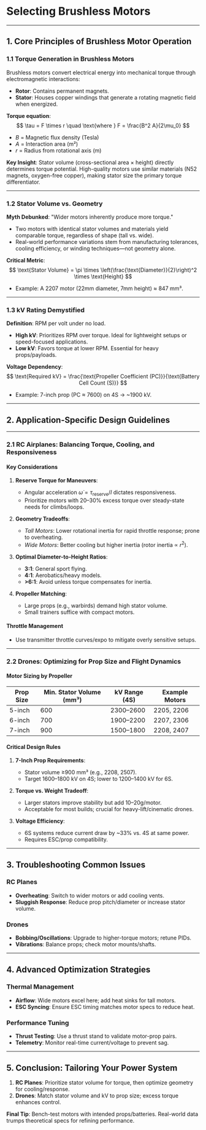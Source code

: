 # Selecting Brushless Motors

---

## 1. Core Principles of Brushless Motor Operation

### 1.1 Torque Generation in Brushless Motors  
Brushless motors convert electrical energy into mechanical torque through electromagnetic interactions:  
- **Rotor**: Contains permanent magnets.  
- **Stator**: Houses copper windings that generate a rotating magnetic field when energized.  

**Torque equation**:  
$$
\tau = F \times r \quad \text{where } F = \frac{B^2 A}{2\mu_0}
$$  
- $B$ = Magnetic flux density (Tesla)  
- $A$ = Interaction area (m²)  
- $r$ = Radius from rotational axis (m)  

**Key Insight**: Stator volume (cross-sectional area × height) directly determines torque potential. High-quality motors use similar materials (N52 magnets, oxygen-free copper), making stator size the primary torque differentiator.

---

### 1.2 Stator Volume vs. Geometry  
**Myth Debunked**: "Wider motors inherently produce more torque."  
- Two motors with identical stator volumes and materials yield comparable torque, regardless of shape (tall vs. wide).  
- Real-world performance variations stem from manufacturing tolerances, cooling efficiency, or winding techniques—not geometry alone.  

**Critical Metric**:  
$$
\text{Stator Volume} = \pi \times \left(\frac{\text{Diameter}}{2}\right)^2 \times \text{Height}
$$  
- Example: A 2207 motor (22mm diameter, 7mm height) ≈ 847 mm³.  

---

### 1.3 kV Rating Demystified  
**Definition**: RPM per volt under no load.  
- **High kV**: Prioritizes RPM over torque. Ideal for lightweight setups or speed-focused applications.  
- **Low kV**: Favors torque at lower RPM. Essential for heavy props/payloads.  

**Voltage Dependency**:  
$$
\text{Required kV} = \frac{\text{Propeller Coefficient (PC)}}{\text{Battery Cell Count (S)}}
$$  
- Example: 7-inch prop (PC ≈ 7600) on 4S → ~1900 kV.  

---

## 2. Application-Specific Design Guidelines

---

### 2.1 RC Airplanes: Balancing Torque, Cooling, and Responsiveness  

#### **Key Considerations**  
1. **Reserve Torque for Maneuvers**:  
   - Angular acceleration $\dot{\omega} = \tau_\text{reserve}/I$ dictates responsiveness.  
   - Prioritize motors with 20–30% excess torque over steady-state needs for climbs/loops.  

2. **Geometry Tradeoffs**:  
   - *Tall Motors*: Lower rotational inertia for rapid throttle response; prone to overheating.  
   - *Wide Motors*: Better cooling but higher inertia (rotor inertia ∝ $r^2$).  

3. **Optimal Diameter-to-Height Ratios**:  
   - **3:1**: General sport flying.  
   - **4:1**: Aerobatics/heavy models.  
   - **>6:1**: Avoid unless torque compensates for inertia.  

4. **Propeller Matching**:  
   - Large props (e.g., warbirds) demand high stator volume.  
   - Small trainers suffice with compact motors.  

#### **Throttle Management**  
- Use transmitter throttle curves/expo to mitigate overly sensitive setups.  

---

### 2.2 Drones: Optimizing for Prop Size and Flight Dynamics  

#### **Motor Sizing by Propeller**  
| Prop Size | Min. Stator Volume (mm³) | kV Range (4S) | Example Motors |  
|-----------|---------------------------|---------------|----------------|  
| 5-inch    | 600                       | 2300–2600     | 2205, 2206     |  
| 6-inch    | 700                       | 1900–2200     | 2207, 2306     |  
| 7-inch    | 900                       | 1500–1800     | 2208, 2407     |  

#### **Critical Design Rules**  
1. **7-Inch Prop Requirements**:  
   - Stator volume ≥900 mm³ (e.g., 2208, 2507).  
   - Target 1600–1800 kV on 4S; lower to 1200–1400 kV for 6S.  

2. **Torque vs. Weight Tradeoff**:  
   - Larger stators improve stability but add 10–20g/motor.  
   - Acceptable for most builds; crucial for heavy-lift/cinematic drones.  

3. **Voltage Efficiency**:  
   - 6S systems reduce current draw by ~33% vs. 4S at same power.  
   - Requires ESC/prop compatibility.  

---

## 3. Troubleshooting Common Issues  

### **RC Planes**  
- **Overheating**: Switch to wider motors or add cooling vents.  
- **Sluggish Response**: Reduce prop pitch/diameter or increase stator volume.  

### **Drones**  
- **Bobbing/Oscillations**: Upgrade to higher-torque motors; retune PIDs.  
- **Vibrations**: Balance props; check motor mounts/shafts.  

---

## 4. Advanced Optimization Strategies  

### **Thermal Management**  
- **Airflow**: Wide motors excel here; add heat sinks for tall motors.  
- **ESC Syncing**: Ensure ESC timing matches motor specs to reduce heat.  

### **Performance Tuning**  
- **Thrust Testing**: Use a thrust stand to validate motor-prop pairs.  
- **Telemetry**: Monitor real-time current/voltage to prevent sag.  

---

## 5. Conclusion: Tailoring Your Power System  

1. **RC Planes**: Prioritize stator volume for torque, then optimize geometry for cooling/response.  
2. **Drones**: Match stator volume and kV to prop size; excess torque enhances control.  

**Final Tip**: Bench-test motors with intended props/batteries. Real-world data trumps theoretical specs for refining performance.  

